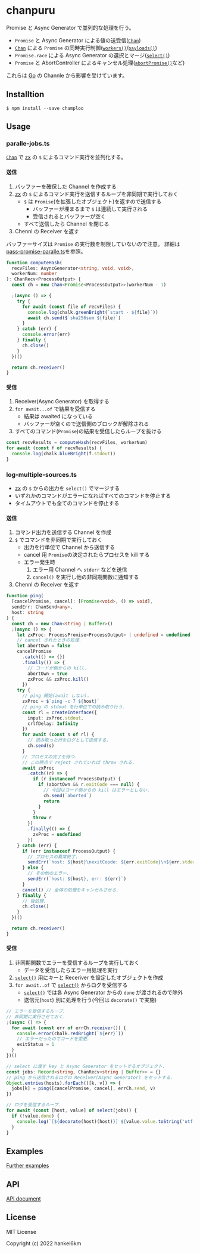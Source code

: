 # chanpuru

Promise と Async Generator で並列的な処理を行う。

- `Promise` と Async Generator による値の送受信([`Chan`])
- [`Chan`] による `Promise` の同時実行制御([`workers()`]/[`payloads()`])
- `Promise.race` による Async Generator の選択とマージ([`select()`])
- `Promise` と AbortController によるキャンセル処理([`abortPromise()`]など)

これらは [Go] の Channle から影響を受けています。

## Installtion

```console
$ npm install --save champloo
```

## Usage

### paralle-jobs.ts

[`Chan`] で [zx] の `$` によるコマンド実行を並列化する。

#### 送信

1. バッファーを確保した Channel を作成する
1. [zx] の `$` によるコマンド実行を送信するループを非同期で実行しておく
   - `$` は `Promise`(を拡張したオブジェクト)を返すので送信する
     - バッファーが埋まるまで `$` は連続して実行される
     - 受信されるとバッファーが空く
   - すべて送信したら Channel を閉じる
1. Chennl の Receiver を返す

バッファーサイズは `Promise` の実行数を制限していないので注意。
詳細は[pass-promise-paralle.ts](exanples/README.md)を参照。

```ts
function computeHash(
  recvFiles: AsyncGenerator<string, void, void>,
  workerNum: number
): ChanRecv<ProcessOutput> {
  const ch = new Chan<Promise<ProcessOutput>>(workerNum - 1)

  ;(async () => {
    try {
      for await (const file of recvFiles) {
        console.log(chalk.greenBright(`start - ${file}`))
        await ch.send($`sha256sum ${file}`)
      }
    } catch (err) {
      console.error(err)
    } finally {
      ch.close()
    }
  })()

  return ch.receiver()
}
```

#### 受信

1. Receiver(Async Generator) を取得する
1. `for await...of` で結果を受信する
   - 結果は awaited になっている
   - バッファーが空くので送信側のブロックが解除される
1. すべてのコマンド(`Promise`)の結果を受信したらループを抜ける

```ts
const recvResults = computeHash(recvFiles, workerNum)
for await (const f of recvResults) {
  console.log(chalk.blueBright(f.stdout))
}
```

### log-multiple-sources.ts

- [zx] の `$` からの出力を `select()` でマージする
- いずれかのコマンドがエラーになればすべてのコマンドを停止する
- タイムアウトでも全てのコマンドを停止する

#### 送信

1. コマンド出力を送信する Channel を作成
1. `$` でコマンドを非同期で実行しておく
   - 出力を行単位で Channel から送信する
   - cancel 用 `Promise`の決定されたらプロセスを kill する
   - エラー発生時
     1. エラー用 Channel へ `stderr` などを送信
     1. `cancel()` を実行し他の非同期関数に通知する
1. Chennl の Receiver を返す

```ts
function ping(
  [cancelPromise, cancel]: [Promise<void>, () => void],
  sendErr: ChanSend<any>,
  host: string
) {
  const ch = new Chan<string | Buffer>()
  ;(async () => {
    let zxProc: ProcessPromise<ProcessOutput> | undefined = undefined
    // cancel されたときの処理.
    let abortOwn = false
    cancelPromise
      .catch(() => {})
      .finally(() => {
        // コードが側からの kill.
        abortOwn = true
        zxProc && zxProc.kill()
      })
    try {
      // ping 開始(await しない).
      zxProc = $`ping -c 7 ${host}`
      // ping の stdout を行単位での読み取り行う.
      const rl = createInterface({
        input: zxProc.stdout,
        crlfDelay: Infinity
      })
      for await (const s of rl) {
        // 読み取った行をログとして送信する.
        ch.send(s)
      }
      // プロセスの完了を待つ.
      // この時点で reject されていれば throw される.
      await zxProc
        .catch((r) => {
          if (r instanceof ProcessOutput) {
            if (abortOwn && r.exitCode === null) {
              // 今回はコード側からの kill はエラーとしない.
              ch.send(`aborted`)
              return
            }
          }
          throw r
        })
        .finally(() => {
          zxProc = undefined
        })
    } catch (err) {
      if (err instanceof ProcessOutput) {
        // プロセスの異常終了.
        sendErr(`host: ${host}\nexitCopde: ${err.exitCode}\n${err.stderr}`)
      } else {
        // その他のエラー.
        sendErr(`host: ${host}, err: ${err}`)
      }
      cancel() // 全体の処理をキャンセルさせる.
    } finally {
      // 後処理.
      ch.close()
    }
  })()

  return ch.receiver()
}
```

#### 受信

1. 非同期関数でエラーを受信するループを実行しておく
   - データを受信したらエラー用処理を実行
1. [`select()`] 用にキーと Receriver を設定したオブジェクトを作成
1. `for await..of` で [`select()`] からログを受信する
   - [`select()`] では各 Async Generator からの `done` が渡されるので除外
   - 送信元(`host`) 別に処理を行う(今回は `decorate()` で実施)

```ts
// エラーを受信するループ.
// 非同期に実行させておく.
;(async () => {
  for await (const err of errCh.receiver()) {
    console.error(chalk.redBright(`${err}`))
    // エラーだったのでコードを変更.
    exitStatus = 1
  }
})()

// select に渡す key と Async Generator をセットするオブジェクト.
const jobs: Record<string, ChanRecv<string | Buffer>> = {}
// ping から送信されるログの Receiver(Async Generator) をセットする.
Object.entries(hosts).forEach(([k, v]) => {
  jobs[k] = ping([cancelPromise, cancel], errCh.send, v)
})

// ログを受信するループ.
for await (const [host, value] of select(jobs)) {
  if (!value.done) {
    console.log(`[${decorate(host)(host)}] ${value.value.toString('utf-8')}`)
  }
}
```

## Examples

[Further examples](https://github.com/hankei6km/chanpuru/blob/main/examples/README.md)

## API

[API document](https://github.com/hankei6km/chanpuru/blob/main/docs/modules.md)

## License

MIT License

Copyright (c) 2022 hankei6km

[go]: https://go.dev/
[`chan`]: https://github.com/hankei6km/chanpuru/blob/main/docs/classes/Chan.md
[`workers()`]: https://github.com/hankei6km/chanpuru/blob/main/docs/modules.md#workers
[`payloads()`]: https://github.com/hankei6km/chanpuru/blob/main/docs/modules.md#payloads
[`select()`]: https://github.com/hankei6km/chanpuru/blob/main/docs/modules.md#select
[`abortpromise()`]: https://github.com/hankei6km/chanpuru/blob/main/docs/modules.md#abortpromise
[zx]: https://github.com/google/zx
